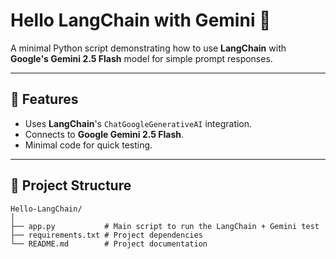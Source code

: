 # Hello LangChain with Gemini 🤖

A minimal Python script demonstrating how to use **LangChain** with **Google's Gemini 2.5 Flash** model for simple prompt responses.

---

## 🚀 Features
- Uses **LangChain**'s `ChatGoogleGenerativeAI` integration.
- Connects to **Google Gemini 2.5 Flash**.
- Minimal code for quick testing.

---

## 📂 Project Structure
```plaintext
Hello-LangChain/
│
├── app.py           # Main script to run the LangChain + Gemini test
├── requirements.txt # Project dependencies
└── README.md        # Project documentation
